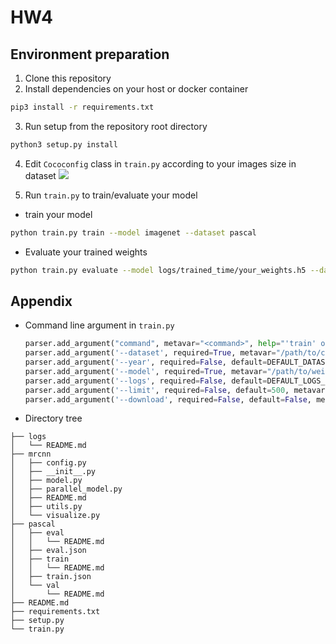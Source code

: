 # HW4

## Environment preparation

1. Clone this repository
2. Install dependencies on your host or docker container
  ```bash
  pip3 install -r requirements.txt
  ```
3. Run setup from the repository root directory
  ```bash
  python3 setup.py install 
  ```
  
4. Edit `Cococonfig` class in `train.py` according to your images size in dataset
![](https://i.imgur.com/spXIDWE.png)


5. Run `train.py` to train/evaluate your model 
  - train your model
  ```bash
  python train.py train --model imagenet --dataset pascal
  ```
  - Evaluate your trained weights
  ```bash
  python train.py evaluate --model logs/trained_time/your_weights.h5 --dataset pascal
  ```

## Appendix

- Command line argument in `train.py`
  ```python
  parser.add_argument("command", metavar="<command>", help="'train' or 'evaluate' on MS COCO")
  parser.add_argument('--dataset', required=True, metavar="/path/to/coco/", help='Directory of the MS-COCO dataset')
  parser.add_argument('--year', required=False, default=DEFAULT_DATASET_YEAR, metavar="<year>", help='Year of the MS-COCO dataset (2014 or 2017) (default=2014)')
  parser.add_argument('--model', required=True, metavar="/path/to/weights.h5", help="Path to weights .h5 file or 'coco'")
  parser.add_argument('--logs', required=False, default=DEFAULT_LOGS_DIR, metavar="/path/to/logs/", help='Logs and checkpoints directory (default=logs/)')
  parser.add_argument('--limit', required=False, default=500, metavar="<image count>", help='Images to use for evaluation (default=500)')
  parser.add_argument('--download', required=False, default=False, metavar="<True|False>", help='Automatically download and unzip MS-COCO files (default=False)', type=bool)

  ```

- Directory tree
```shell=
├── logs
│   └── README.md
├── mrcnn
│   ├── config.py
│   ├── __init__.py
│   ├── model.py
│   ├── parallel_model.py
│   ├── README.md
│   ├── utils.py
│   └── visualize.py
├── pascal
│   ├── eval
│   │   └── README.md
│   ├── eval.json
│   ├── train
│   │   └── README.md
│   ├── train.json
│   └── val
│       └── README.md
├── README.md
├── requirements.txt
├── setup.py
└── train.py

```

